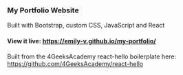 ### My Portfolio Website

Built with Bootstrap, custom CSS, JavaScript and React

#### View it live: https://emily-v.github.io/my-portfolio/

Built from the 4GeeksAcademy react-hello boilerplate here: https://github.com/4GeeksAcademy/react-hello
